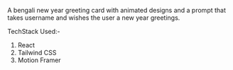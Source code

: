 A bengali new year greeting card with animated designs and a prompt that takes username and wishes the user a new year greetings.

TechStack Used:-
1) React 
2) Tailwind CSS
3) Motion Framer
